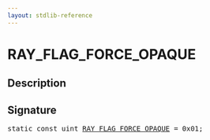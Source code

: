 ```yaml
---
layout: stdlib-reference
---
```


# RAY_FLAG_FORCE_OPAQUE

## Description



## Signature
<pre>
<span class='code_keyword'>static</span> <span class='code_keyword'>const</span> <span class="code_keyword">uint</span> <a href="/stdlib-reference/global-decls/RAY_FLAG_FORCE_OPAQUE" class="code_var">RAY_FLAG_FORCE_OPAQUE</a> = 0x01;
</pre>

